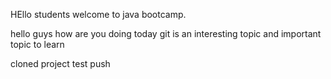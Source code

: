  HEllo students welcome to java bootcamp.

 hello guys how are you doing today
git is an interesting topic and important topic to learn

cloned project test push

